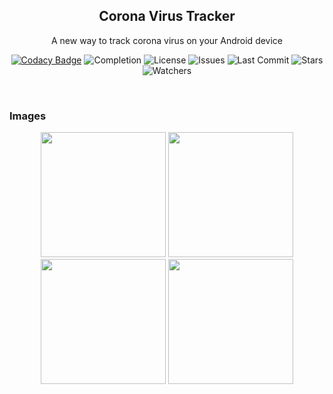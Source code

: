 <h2 align="center">Corona Virus Tracker</h2>
<p align="center">
   A new way to track corona virus on your Android device
</p>

<div align="center">
  
[![Codacy Badge](https://api.codacy.com/project/badge/Grade/2adebe7770c9465eb9d751ee49959867)](https://www.codacy.com/manual/orhantgrl/coronavirus?utm_source=github.com&amp;utm_medium=referral&amp;utm_content=orhantgrl/coronavirus&amp;utm_campaign=Badge_Grade)
![Completion](https://img.shields.io/badge/completion-%25100-succsses)
![License](https://img.shields.io/github/license/orhantgrl/coronavirus)
![Issues](https://img.shields.io/github/issues/orhantgrl/coronavirus)
![Last Commit](https://img.shields.io/github/last-commit/orhantgrl/coronavirus)
![Stars](https://img.shields.io/github/stars/orhantgrl/coronavirus)
![Watchers](https://img.shields.io/github/watchers/orhantgrl/coronavirus)

</div>

<br>

### Images

<p float="left" align="center">
  <img src="images/splash_page.png" width="200" />
  <img src="images/home_page.png" width="200" />
  <img src="images/status_page.png" width="200" /> 
  <img src="images/about_me_page.png" width="200" />
</p>

